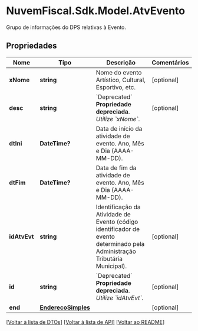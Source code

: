 # NuvemFiscal.Sdk.Model.AtvEvento
Grupo de informações do DPS relativas à Evento.

## Propriedades

Nome | Tipo | Descrição | Comentários
------------ | ------------- | ------------- | -------------
**xNome** | **string** | Nome do evento Artístico, Cultural, Esportivo, etc. | [optional] 
**desc** | **string** | &#x60;Deprecated&#x60;    **Propriedade depreciada**.    *Utilize &#x60;xNome&#x60;*. | [optional] 
**dtIni** | **DateTime?** | Data de início da atividade de evento. Ano, Mês e Dia (AAAA-MM-DD). | 
**dtFim** | **DateTime?** | Data de fim da atividade de evento. Ano, Mês e Dia (AAAA-MM-DD). | 
**idAtvEvt** | **string** | Identificação da Atividade de Evento (código identificador de evento determinado pela Administração Tributária Municipal). | [optional] 
**id** | **string** | &#x60;Deprecated&#x60;    **Propriedade depreciada**.    *Utilize &#x60;idAtvEvt&#x60;*. | [optional] 
**end** | [**EnderecoSimples**](EnderecoSimples.md) |  | [optional] 

[[Voltar à lista de DTOs]](../README.md#documentation-for-models) [[Voltar à lista de API]](../README.md#documentation-for-api-endpoints) [[Voltar ao README]](../README.md)

